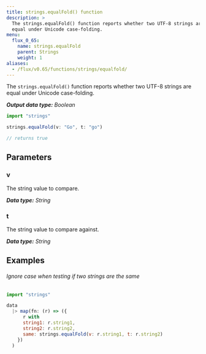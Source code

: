 ```yaml
---
title: strings.equalFold() function
description: >
  The strings.equalFold() function reports whether two UTF-8 strings are
  equal under Unicode case-folding.
menu:
  flux_0_65:
    name: strings.equalFold
    parent: Strings
    weight: 1
aliases:
  - /flux/v0.65/functions/strings/equalfold/
---
```


The `strings.equalFold()` function reports whether two UTF-8 strings are equal
under Unicode case-folding.

_**Output data type:** Boolean_

```js
import "strings"

strings.equalFold(v: "Go", t: "go")

// returns true
```

## Parameters

### v
The string value to compare.

_**Data type:** String_

### t
The string value to compare against.

_**Data type:** String_

## Examples

###### Ignore case when testing if two strings are the same
```js
import "strings"

data
  |> map(fn: (r) => ({
      r with
      string1: r.string1,
      string2: r.string2,
      same: strings.equalFold(v: r.string1, t: r.string2)
    })
  )
```
